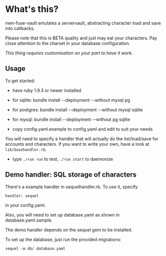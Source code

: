 What's this?
============

nwn-fuse-vault emulates a servervault, abstracting character load and save
into callbacks.

Please note that this is BETA quality and just may eat your characters.
Pay close attention to the charset in your database configuration.

*This thing requires customisation on your part to have it work.*

Usage
-----

To get started:

* have ruby 1.9.3 or newer installed

* for sqlite: bundle install --deployment --without mysql pg
* for postgres:  bundle install --deployment --without mysql sqlite
* for mysql: bundle install --deployment --without pg sqlite

* copy config.yaml.example to config.yaml and edit to suit your needs

You will need to specify a handler that will actually do the list/load/save
for accounts and characters. If you want to write your own, have a look at
`lib/basehandler.rb`.

* type `./run run` to test, `./run start` to daemonize

Demo handler: SQL storage of characters
---------------------------------------

There's a example handler in sequelhandler.rb. To use it, specify

    handler: sequel

in your config.yaml.

Also, you will need to set up database.yaml as shown in database.yaml.sample.

The demo handler depends on the sequel gem to be installed.

To set up the database, just run the provided migrations:

    sequel -m db/ database.yaml

